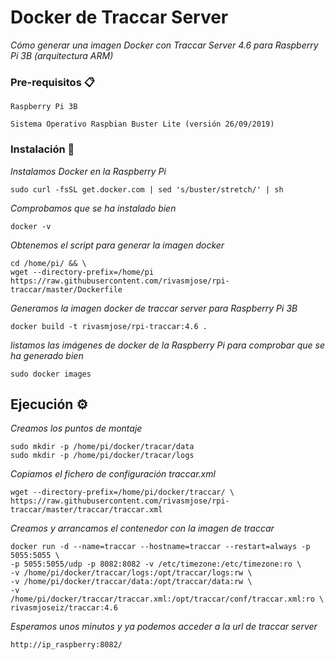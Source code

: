 # Docker de Traccar Server 

_Cómo generar una imagen Docker con Traccar Server 4.6 para Raspberry Pi 3B (arquitectura ARM)_

### Pre-requisitos 📋

```
Raspberry Pi 3B
```
```
Sistema Operativo Raspbian Buster Lite (versión 26/09/2019) 
```

### Instalación 🔧

_Instalamos Docker en la Raspberry Pi_

```
sudo curl -fsSL get.docker.com | sed 's/buster/stretch/' | sh
```

_Comprobamos que se ha instalado bien_

```
docker -v
```
_Obtenemos el script para generar la imagen docker_

```
cd /home/pi/ && \
wget --directory-prefix=/home/pi https://raw.githubusercontent.com/rivasmjose/rpi-traccar/master/Dockerfile
```

_Generamos la imagen docker de traccar server para Raspberry Pi 3B_

```
docker build -t rivasmjose/rpi-traccar:4.6 .
```

_listamos las imágenes de docker de la Raspberry Pi para comprobar que se ha generado bien_

```
sudo docker images
```

## Ejecución ⚙️

_Creamos los puntos de montaje_

```
sudo mkdir -p /home/pi/docker/tracar/data
sudo mkdir -p /home/pi/docker/tracar/logs
```

_Copiamos el fichero de configuración traccar.xml_

```
wget --directory-prefix=/home/pi/docker/traccar/ \
https://raw.githubusercontent.com/rivasmjose/rpi-traccar/master/traccar/traccar.xml
```

_Creamos y arrancamos el contenedor con la imagen de traccar_

```
docker run -d --name=traccar --hostname=traccar --restart=always -p 5055:5055 \
-p 5055:5055/udp -p 8082:8082 -v /etc/timezone:/etc/timezone:ro \
-v /home/pi/docker/traccar/logs:/opt/traccar/logs:rw \
-v /home/pi/docker/traccar/data:/opt/traccar/data:rw \
-v /home/pi/docker/traccar/traccar.xml:/opt/traccar/conf/traccar.xml:ro \
rivasmjoseiz/traccar:4.6

```

_Esperamos unos minutos y ya podemos acceder a la url de traccar server_

```
http://ip_raspberry:8082/
```

